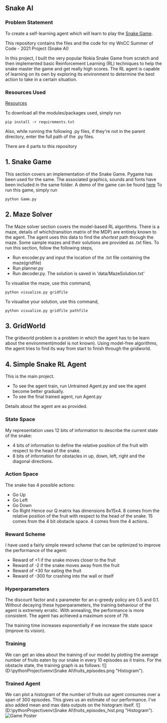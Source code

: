 Snake AI
----------

### Problem Statement
To create a self-learning agent which will learn to play the [Snake Game](https://en.wikipedia.org/wiki/Snake_(video_game_genre)).

This repository contains the files and the code for my WnCC Summer of Code - 2021 Project (Snake AI)

In this project, I built the very popular Nokia Snake Game from scratch and then implemented basic Reinforcement Learning (RL) techniques to help the snake master the game and get really high scores. The RL agent is capable of learning on its own by exploring its environment to determine the best action to take in a certain situation.

### Resources Used
[Resources](https://www.notion.so/SOC-Snake-AI-Project-471ff57983a24f749ca0ec08df8c9472)

To download all the modules/packages used, simply run
```
pip install -r requirements.txt
```

Also, while running the following .py files, if they're not in the parent directory, enter the full path of the .py files.

There are 4 parts to this repository
## 1. Snake Game
This section covers an implementation of the Snake Game. Pygame has been used for the same. The associated graphics, sounds and fonts have been included in the same folder.
A demo of the game can be found [here](https://drive.google.com/drive/folders/1CTkxnkQnRemGd09Aj9upi3X7SBlZLHA-?usp=sharing)
To run this game, simply run
```
python Game.py
```
## 2. Maze Solver
The Maze solver section covers the model-based RL algorithms. There is a maze, details of which(transition matrix of the MDP) are entirely known to the agent. The agent uses this data to find the _shortest_ path through the maze. Some sample mazes and their solutions are provided as .txt files.
To run this section, follow the following steps,
- Run encoder.py and input the location of the .txt file containing the maze(gridfile)
- Run planner.py
- Run decoder.py. The solution is saved in 'data/MazeSolution.txt'

To visualise the maze, use this command, 
``` 
python visualize.py gridfile
```
To visualise your solution, use this command,
```
python visualize.py gridfile pathfile
```
## 3. GridWorld
The gridworld problem is a problem in which the agent has to be learn about the environment(model is not known). Using model-free algorithms, the agent tries to find its way from start to finish through the gridworld.

## 4. Simple Snake RL Agent
This is the main project. 
- To see the agent train, run Untrained Agent.py and see the agent become better gradually.
- To see the final trained agent, run Agent.py 

Details about the agent are as provided.
### State Space
My representation uses 12 bits of information to describe the current state of the snake:
- 4 bits of information to define the relative position of the fruit with respect to the head of the snake.
- 8 bits of information for obstacles in up, down, left, right and the diagonal directions.

### Action Space
The snake has 4 possible actions:

- Go Up
- Go Left
- Go Down
- Go Right
Hence our Q matrix has dimensions 8x15x4.
8 comes from the relative position of the fruit with respect to the head of the snake. 15 comes from the 4 bit obstacle space. 4 comes from the 4 actions.

### Reward Scheme
I have used a fairly simple reward scheme that can be optimized to improve the performance of the agent:
- Reward of +1 if the snake moves closer to the fruit
- Reward of -2 if the snake moves away from the fruit
- Reward of +30 for eating the fruit
- Reward of -300 for crashing into the wall or itself

### Hyperparameters
The discount factor and ε parameter for an ε-greedy policy are 0.5 and 0.1. Without decaying these hyperparameters, the training behaviour of the agent is extremely erratic. With annealing, the performance is more consistent. The agent has achieved a maximum score of 79.

The training time increases exponentially if we increase the state space (improve its vision).

### Training
We can get an idea about the training of our model by plotting the average number of fruits eaten by our snake in every 10 episodes as it trains.
For the obstacle state, the training graph is as follows:
![](D:\pythonProject\venv\Snake AI\fruits_episodes.png "Histogram").

### Trained Agent
We can plot a histogram of the number of fruits our agent consumes over a span of 300 episodes. This gives us an estimate of our performance. I've also added mean and max data outputs on the histogram itself.
![](D:\pythonProject\venv\Snake AI\fruits_episodes_hist.png "Histogram").
![Game Poster](https://handsontek.net/images/Teams/Snake/hero.png)
